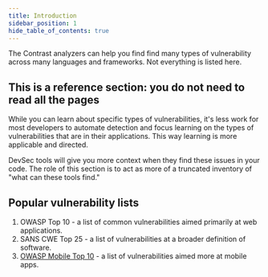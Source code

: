 ```yaml
---
title: Introduction
sidebar_position: 1
hide_table_of_contents: true
---
```


The Contrast analyzers can help you find find many types of vulnerability across many languages and frameworks. Not everything is listed here.

## This is a reference section: you do not need to read all the pages

While you can learn about specific types of vulnerabilities, it's less work for most developers to automate detection and focus learning on the types of vulnerabilities that are in their applications. This way learning is more applicable and directed.

DevSec tools will give you more context when they find these issues in your code. The role of this section is to act as more of a truncated inventory of "what can these tools find."

## Popular vulnerability lists

1. OWASP Top 10 - a list of common vulnerabilities aimed primarily at web applications.
1. SANS CWE Top 25 - a list of vulnerabilities at a broader definition of software.
1. [OWASP Mobile Top 10](https://owasp.org/www-project-mobile-top-10/) - a list of vulnerabilities aimed more at mobile apps.